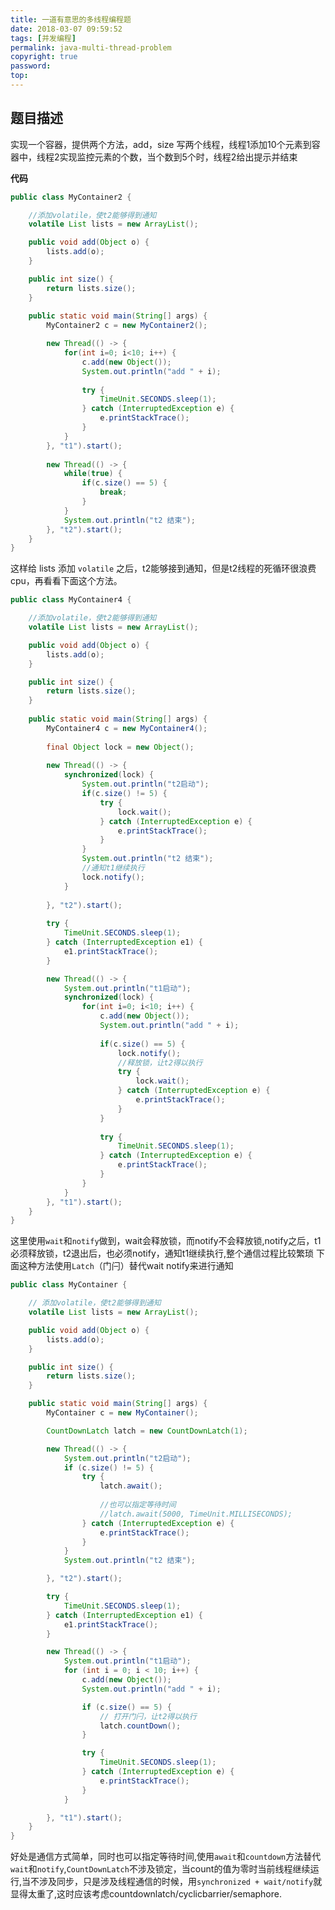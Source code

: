 ```yaml
---
title: 一道有意思的多线程编程题
date: 2018-03-07 09:59:52
tags: [并发编程]
permalink: java-multi-thread-problem
copyright: true
password:
top:
---
```


## 题目描述
实现一个容器，提供两个方法，add，size
写两个线程，线程1添加10个元素到容器中，线程2实现监控元素的个数，当个数到5个时，线程2给出提示并结束
<!-- more -->

**代码**
```java
public class MyContainer2 {

	//添加volatile，使t2能够得到通知
	volatile List lists = new ArrayList();

	public void add(Object o) {
		lists.add(o);
	}

	public int size() {
		return lists.size();
	}
	
	public static void main(String[] args) {
		MyContainer2 c = new MyContainer2();

		new Thread(() -> {
			for(int i=0; i<10; i++) {
				c.add(new Object());
				System.out.println("add " + i);
				
				try {
					TimeUnit.SECONDS.sleep(1);
				} catch (InterruptedException e) {
					e.printStackTrace();
				}
			}
		}, "t1").start();
		
		new Thread(() -> {
			while(true) {
				if(c.size() == 5) {
					break;
				}
			}
			System.out.println("t2 结束");
		}, "t2").start();
	}
}
```
这样给 lists 添加 `volatile` 之后，t2能够接到通知，但是t2线程的死循环很浪费cpu，再看看下面这个方法。
```java
public class MyContainer4 {

	//添加volatile，使t2能够得到通知
	volatile List lists = new ArrayList();

	public void add(Object o) {
		lists.add(o);
	}

	public int size() {
		return lists.size();
	}
	
	public static void main(String[] args) {
		MyContainer4 c = new MyContainer4();
		
		final Object lock = new Object();
		
		new Thread(() -> {
			synchronized(lock) {
				System.out.println("t2启动");
				if(c.size() != 5) {
					try {
						lock.wait();
					} catch (InterruptedException e) {
						e.printStackTrace();
					}
				}
				System.out.println("t2 结束");
				//通知t1继续执行
				lock.notify();
			}
			
		}, "t2").start();
		
		try {
			TimeUnit.SECONDS.sleep(1);
		} catch (InterruptedException e1) {
			e1.printStackTrace();
		}

		new Thread(() -> {
			System.out.println("t1启动");
			synchronized(lock) {
				for(int i=0; i<10; i++) {
					c.add(new Object());
					System.out.println("add " + i);
					
					if(c.size() == 5) {
						lock.notify();
						//释放锁，让t2得以执行
						try {
							lock.wait();
						} catch (InterruptedException e) {
							e.printStackTrace();
						}
					}
					
					try {
						TimeUnit.SECONDS.sleep(1);
					} catch (InterruptedException e) {
						e.printStackTrace();
					}
				}
			}
		}, "t1").start();
	}
}

```
这里使用`wait`和`notify`做到，wait会释放锁，而notify不会释放锁,notify之后，t1必须释放锁，t2退出后，也必须notify，通知t1继续执行,整个通信过程比较繁琐
下面这种方法使用`Latch`（门闩）替代wait notify来进行通知
```java
public class MyContainer {

	// 添加volatile，使t2能够得到通知
	volatile List lists = new ArrayList();

	public void add(Object o) {
		lists.add(o);
	}

	public int size() {
		return lists.size();
	}

	public static void main(String[] args) {
		MyContainer c = new MyContainer();

		CountDownLatch latch = new CountDownLatch(1);

		new Thread(() -> {
			System.out.println("t2启动");
			if (c.size() != 5) {
				try {
					latch.await();
					
					//也可以指定等待时间
					//latch.await(5000, TimeUnit.MILLISECONDS);
				} catch (InterruptedException e) {
					e.printStackTrace();
				}
			}
			System.out.println("t2 结束");

		}, "t2").start();

		try {
			TimeUnit.SECONDS.sleep(1);
		} catch (InterruptedException e1) {
			e1.printStackTrace();
		}

		new Thread(() -> {
			System.out.println("t1启动");
			for (int i = 0; i < 10; i++) {
				c.add(new Object());
				System.out.println("add " + i);

				if (c.size() == 5) {
					// 打开门闩，让t2得以执行
					latch.countDown();
				}

				try {
					TimeUnit.SECONDS.sleep(1);
				} catch (InterruptedException e) {
					e.printStackTrace();
				}
			}

		}, "t1").start();
	}
}

```
好处是通信方式简单，同时也可以指定等待时间,使用`await`和`countdown`方法替代`wait`和`notify`,`CountDownLatch`不涉及锁定，当count的值为零时当前线程继续运行,当不涉及同步，只是涉及线程通信的时候，用`synchronized + wait/notify`就显得太重了,这时应该考虑countdownlatch/cyclicbarrier/semaphore.

